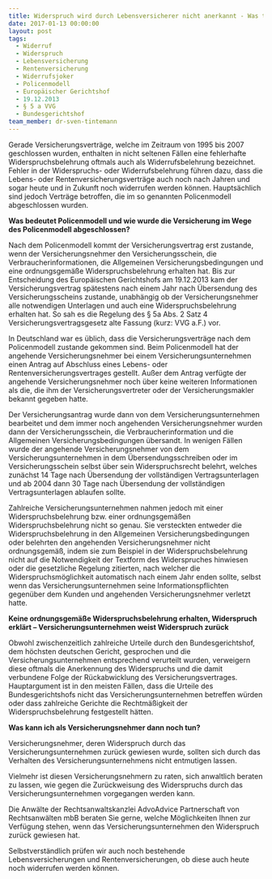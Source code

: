 ```yaml
---
title: Widerspruch wird durch Lebensversicherer nicht anerkannt - Was tun?
date: 2017-01-13 00:00:00
layout: post
tags:
  - Widerruf
  - Widerspruch
  - Lebensversicherung
  - Rentenversicherung
  - Widerrufsjoker
  - Policenmodell
  - Europäischer Gerichtshof
  - 19.12.2013
  - § 5 a VVG
  - Bundesgerichtshof
team_member: dr-sven-tintemann
---
```



Gerade Versicherungsvertr&auml;ge, welche im Zeitraum von 1995 bis 2007 geschlossen wurden, enthalten in nicht seltenen F&auml;llen eine fehlerhafte Widerspruchsbelehrung oftmals auch als Widerrufsbelehrung bezeichnet. Fehler in der Widerspruchs- oder Widerrufsbelehrung f&uuml;hren dazu, dass die Lebens- oder Rentenversicherungsvertr&auml;ge auch noch nach Jahren und sogar heute und in Zukunft noch widerrufen werden k&ouml;nnen. Haupts&auml;chlich sind jedoch Vertr&auml;ge betroffen, die im so genannten Policenmodell abgeschlossen wurden.

**Was bedeutet Policenmodell und wie wurde die Versicherung im Wege des Policenmodell abgeschlossen?**

Nach dem Policenmodell kommt der Versicherungsvertrag erst zustande, wenn der Versicherungsnehmer den Versicherungsschein, die Verbraucherinformationen, die Allgemeinen Versicherungsbedingungen und eine ordnungsgem&auml;&szlig;e Widerspruchsbelehrung erhalten hat. Bis zur Entscheidung des Europ&auml;ischen Gerichtshofs am 19.12.2013 kam der Versicherungsvertrag sp&auml;testens nach einem Jahr nach &Uuml;bersendung des Versicherungsscheins zustande, unabh&auml;ngig ob der Versicherungsnehmer alle notwendigen Unterlagen und auch eine Widerspruchsbelehrung erhalten hat. So sah es die Regelung des &sect; 5a Abs. 2 Satz 4 Versicherungsvertragsgesetz alte Fassung (kurz: VVG a.F.) vor.

In Deutschland war es &uuml;blich, dass die Versicherungsvertr&auml;ge nach dem Policenmodell zustande gekommen sind. Beim Policenmodell hat der angehende Versicherungsnehmer bei einem Versicherungsunternehmen einen Antrag auf Abschluss eines Lebens- oder Rentenversicherungsvertrages gestellt. Au&szlig;er dem Antrag verf&uuml;gte der angehende Versicherungsnehmer noch &uuml;ber keine weiteren Informationen als die, die ihm der Versicherungsvertreter oder der Versicherungsmakler bekannt gegeben hatte.

Der Versicherungsantrag wurde dann von dem Versicherungsunternehmen bearbeitet und dem immer noch angehenden Versicherungsnehmer wurden dann der Versicherungsschein, die Verbraucherinformation und die Allgemeinen Versicherungsbedingungen &uuml;bersandt. In wenigen F&auml;llen wurde der angehende Versicherungsnehmer von dem Versicherungsunternehmen in dem &Uuml;bersendungsschreiben oder im Versicherungsschein selbst &uuml;ber sein Widerspruchsrecht belehrt, welches zun&auml;chst 14 Tage nach &Uuml;bersendung der vollst&auml;ndigen Vertragsunterlagen und ab 2004 dann 30 Tage nach &Uuml;bersendung der vollst&auml;ndigen Vertragsunterlagen ablaufen sollte.

Zahlreiche Versicherungsunternehmen nahmen jedoch mit einer Widerspruchsbelehrung bzw. einer ordnungsgem&auml;&szlig;en Widerspruchsbelehrung nicht so genau. Sie versteckten entweder die Widerspruchsbelehrung in den Allgemeinen Versicherungsbedingungen oder belehrten den angehenden Versicherungsnehmer nicht ordnungsgem&auml;&szlig;, indem sie zum Beispiel in der Widerspruchsbelehrung nicht auf die Notwendigkeit der Textform des Widerspruches hinwiesen oder die gesetzliche Regelung zitierten, nach welcher die Widerspruchsm&ouml;glichkeit automatisch nach einem Jahr enden sollte, selbst wenn das Versicherungsunternehmen seine Informationspflichten gegen&uuml;ber dem Kunden und angehenden Versicherungsnehmer verletzt hatte.

**Keine ordnungsgem&auml;&szlig;e Widerspruchsbelehrung erhalten, Widerspruch erkl&auml;rt – Versicherungsunternehmen weist Widerspruch zur&uuml;ck**

Obwohl zwischenzeitlich zahlreiche Urteile durch den Bundesgerichtshof, dem h&ouml;chsten deutschen Gericht, gesprochen und die Versicherungsunternehmen entsprechend verurteilt wurden, verweigern diese oftmals die Anerkennung des Widerspruchs und die damit verbundene Folge der R&uuml;ckabwicklung des Versicherungsvertrages. Hauptargument ist in den meisten F&auml;llen, dass die Urteile des Bundesgerichtshofs nicht das Versicherungsunternehmen betreffen w&uuml;rden oder dass zahlreiche Gerichte die Rechtm&auml;&szlig;igkeit der Widerspruchsbelehrung festgestellt h&auml;tten.

**Was kann ich als Versicherungsnehmer dann noch tun?**

Versicherungsnehmer, deren Widerspruch durch das Versicherungsunternehmen zur&uuml;ck gewiesen wurde, sollten sich durch das Verhalten des Versicherungsunternehmens nicht entmutigen lassen.

Vielmehr ist diesen Versicherungsnehmern zu raten, sich anwaltlich beraten zu lassen, wie gegen die Zur&uuml;ckweisung des Widerspruchs durch das Versicherungsunternehmen vorgegangen werden kann.

Die Anw&auml;lte der Rechtsanwaltskanzlei AdvoAdvice Partnerschaft von Rechtsanw&auml;lten mbB beraten Sie gerne, welche M&ouml;glichkeiten Ihnen zur Verf&uuml;gung stehen, wenn das Versicherungsunternehmen den Widerspruch zur&uuml;ck gewiesen hat.

Selbstverst&auml;ndlich pr&uuml;fen wir auch noch bestehende Lebensversicherungen und Rentenversicherungen, ob diese auch heute noch widerrufen werden k&ouml;nnen.